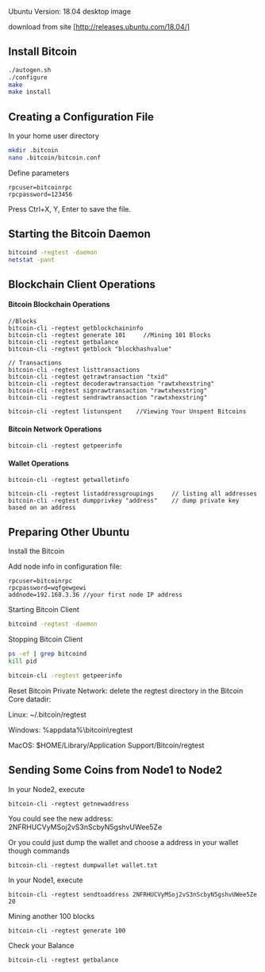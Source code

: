 Ubuntu Version: 18.04 desktop image

download from site [http://releases.ubuntu.com/18.04/]

Install Bitcoin
---------------------

```bash
./autogen.sh
./configure
make
make install
```

Creating a Configuration File
------------------------------------------
In your home user directory

```bash
mkdir .bitcoin
nano .bitcoin/bitcoin.conf
```

Define parameters

    rpcuser=bitcoinrpc
    rpcpassword=123456

Press Ctrl+X, Y, Enter to save the file.


Starting the Bitcoin Daemon
----------------------------------------------
```bash
bitcoind -regtest -daemon
netstat -pant
```

Blockchain Client Operations
----------------------------------------------

#### Bitcoin Blockchain Operations
    //Blocks
    bitcoin-cli -regtest getblockchaininfo
    bitcoin-cli -regtest generate 101     //Mining 101 Blocks
    bitcoin-cli -regtest getbalance
    bitcoin-cli -regtest getblock "blockhashvalue"

    // Transactions
    bitcoin-cli -regtest listtransactions
    bitcoin-cli -regtest getrawtransaction "txid"
    bitcoin-cli -regtest decoderawtransaction "rawtxhexstring"
    bitcoin-cli -regtest signrawtransaction "rawtxhexstring"
    bitcoin-cli -regtest sendrawtransaction "rawtxhexstring"

    bitcoin-cli -regtest listunspent    //Viewing Your Unspent Bitcoins



#### Bitcoin Network Operations
    bitcoin-cli -regtest getpeerinfo


#### Wallet Operations
    bitcoin-cli -regtest getwalletinfo

    bitcoin-cli -regtest listaddressgroupings     // listing all addresses
    bitcoin-cli -regtest dumpprivkey "address"    // dump private key based on an address


Preparing Other Ubuntu
----------------------------------------------
Install the Bitcoin

Add node info in configuration file:

    rpcuser=bitcoinrpc
    rpcpassword=wqfgewgewi
    addnode=192.168.3.36 //your first node IP address

Starting Bitcoin Client
```bash
bitcoind -regtest -daemon
```

Stopping Bitcoin Client
```bash
ps -ef | grep bitcoind
kill pid
```

```bash
bitcoin-cli -regtest getpeerinfo
```

Reset Bitcoin Private Network: delete the regtest directory in the Bitcoin Core datadir:

Linux: ~/.bitcoin/regtest

Windows: %appdata%\bitcoin\regtest

MacOS: $HOME/Library/Application Support/Bitcoin/regtest

Sending Some Coins from Node1 to Node2
----------------------------------------------
In your Node2, execute

    bitcoin-cli -regtest getnewaddress

You could see the new address: 2NFRHUCVyMSoj2vS3nScbyN5gshvUWee5Ze

Or you could just dump the wallet and choose a address in your wallet though commands

    bitcoin-cli -regtest dumpwallet wallet.txt

In your Node1, execute

    bitcoin-cli -regtest sendtoaddress 2NFRHUCVyMSoj2vS3nScbyN5gshvUWee5Ze 20

  Mining another 100 blocks

    bitcoin-cli -regtest generate 100

  Check your Balance

    bitcoin-cli -regtest getbalance
